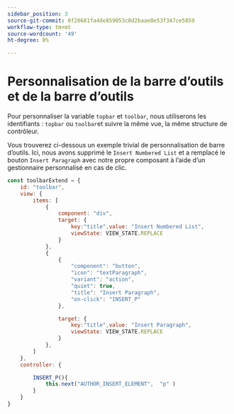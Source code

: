 ```yaml
---
sidebar_position: 3
source-git-commit: 0f20681fa4de859053c8d2baae0e53f347ce5859
workflow-type: tm+mt
source-wordcount: '49'
ht-degree: 0%

---
```



# Personnalisation de la barre d’outils et de la barre d’outils

Pour personnaliser la variable `topbar` et `toolbar`, nous utiliserons les identifiants : `topbar` ou `toolbar`et suivre la même vue, la même structure de contrôleur.

Vous trouverez ci-dessous un exemple trivial de personnalisation de barre d’outils. Ici, nous avons supprimé le `Insert Numbered List` et a remplacé le bouton `Insert Paragraph` avec notre propre composant à l’aide d’un gestionnaire personnalisé en cas de clic.

```js title = toolbar_customisation.js
const toolbarExtend = {
    id: "toolbar",
    view: {
        items: [
            {
                component: "div",
                target: {
                    key:"title",value: "Insert Numbered List",                    
                    viewState: VIEW_STATE.REPLACE
                }
            },
            {
                {
                    "component": "button",
                    "icon": "textParagraph",
                    "variant": "action",
                    "quiet": true,
                    "title": "Insert Paragraph",
                    "on-click": "INSERT_P"
                },

                target: {
                    key:"title",value: "Insert Paragraph",                    
                    viewState: VIEW_STATE.REPLACE
                }
            },
        ]
    },
    controller: {

        INSERT_P(){
            this.next("AUTHOR_INSERT_ELEMENT",  "p" )
        }
    }
}
```

